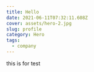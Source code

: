 ```yaml
---
title: Hello
date: 2021-06-11T07:32:11.608Z
cover: assets/hero-2.jpg
slug: profile
category: Hero
tags:
  - company
---
```

this is for test